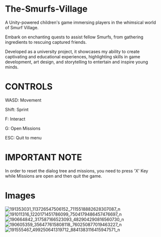 # The-Smurfs-Village
A Unity-powered children's game immersing players in the whimsical world of Smurf Village. 

Embark on enchanting quests to assist fellow Smurfs, from gathering ingredients to rescuing captured friends. 

Developed as a university project, it showcases my ability to create captivating and educational experiences, highlighting skills in game development, art design, and storytelling to entertain and inspire young minds.

# CONTROLS

WASD: Movement

Shift: Sprint

F: Interact

G: Open Missions

ESC: Quit to menu

# IMPORTANT NOTE
In order to reset the dialog tree and missions, you need to press 'X' Key while Missions are open and then quit the game.

# Images
![191353031_113726547506152_7115518882628307087_n](https://github.com/user-attachments/assets/dd4b34a8-c2f8-4531-aa36-cada0178297a)
![191011316_1220171451786099_7504179486457476697_n](https://github.com/user-attachments/assets/368eb9f7-4b1a-465a-b188-329a2ff806d7)
![190664842_317587166523093_482904290816560730_n](https://github.com/user-attachments/assets/2c3f1cf1-4236-4f67-9fa4-138acf3cd02f)
![190605359_356477615808118_760250877019463227_n](https://github.com/user-attachments/assets/c406e0ea-3dd4-425d-a48b-18d67b2fbf9f)
![191555467_499250641319712_8841383116415947571_n](https://github.com/user-attachments/assets/b255db93-09a8-462e-93aa-06590a57d362)

